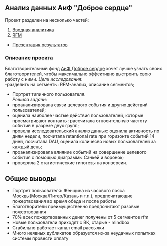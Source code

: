 ## Анализ данных АиФ "Доброе сердце"
Проект разделен на несколько частей:
1. [Вводная аналитика]()
2. [RFM]()

- [Презентация результатов]()
### Описание проекта  
Благотворительный фонд [АиФ Доброе сердце](https://dobroe.aif.ru/about-us/) хочет лучше узнать своих благотворителей, чтобы максимально эффективно выстроить свою работу с ними.
_Цели исследования_:  
-разделить на сегменты: RFM-анализ, описание сегментов;  
- Портрет типичного пользователя.  
_Решила задачи_:  
- проанализировала связи целевого события и других действий пользователей;
- оценила наиболее частые действия пользователей, которые просматривают контакты: рассчитала относительную частоту событий в разрезе двух групп; 
- провела исследовательский анализ данных: оценила активность по дням недели, посчитала retantional rate при горизонте событий 14 дней, посчитала DAU, оценила количесво новых пользователей за каждый день;  
- проанализировала влияние событий на совершение целевого события с помощью диаграммы Сэнкей и воронок;
- проверила 2 статистические гипотезы на конверсии.

## Общие выводы
- Портрет пользователя: Женщина из часового пояса Москвы(Москва/Питер/Казань и т.п.), предпочитающие пожертвования во время обеда и после работы
- Благотворители преимущественно предпочитают разовые пожертвования
- 70% всех пожертвованных денег получены от 5 сегментов rfm
- Новые пользователи приходят с ВК, старые - mindbox
- Стабильно работает канал email рассылки
- Много неявных дубликатов образуется из-за неудачных попытках системы провести оплату
